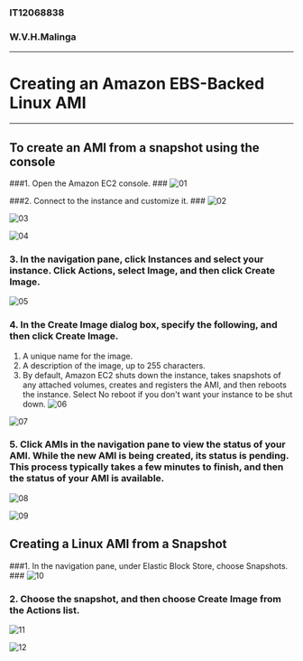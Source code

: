 ### IT12068838 ##
### W.V.H.Malinga ##

----------


# Creating an Amazon EBS-Backed Linux AMI #
------------------------------------------
## To create an AMI from a snapshot using the console ##

###1. Open the Amazon EC2 console. ###
![01](https://scontent-ams3-1.xx.fbcdn.net/hphotos-xtf1/v/t1.0-9/11742794_968171139895157_2342155509294809689_n.jpg?oh=16fb0cd91eeecf63c9620fcae490e50a&oe=56467685)

###2. Connect to the instance and customize it. ###
![02](https://scontent-ams3-1.xx.fbcdn.net/hphotos-xtf1/v/t1.0-9/11745723_968171136561824_5705064340824620841_n.jpg?oh=7129a0ef3b91fb7efd6d225d3f86e608&oe=560F81DF)

![03](https://scontent-ams3-1.xx.fbcdn.net/hphotos-xpt1/v/t1.0-9/11755211_968171183228486_1900518593525869964_n.jpg?oh=c966b58ee774027a701e28dad9ccbca7&oe=564EDD1D)

![04](https://scontent-ams3-1.xx.fbcdn.net/hphotos-xfp1/v/t1.0-9/11015479_968171216561816_899023273401057581_n.jpg?oh=dc1f4688df488a9f1e5261d1210961a2&oe=5657D4A7)

### 3. In the navigation pane, click Instances and select your instance. Click Actions, select Image, and then click Create Image. ###
![05](https://scontent-ams3-1.xx.fbcdn.net/hphotos-xpa1/v/t1.0-9/11228107_968171179895153_2862103353930795424_n.jpg?oh=721d5cabf6a9d99051e3d7ab75e1bc7a&oe=560EC0D2)

### 4. In the Create Image dialog box, specify the following, and then click Create Image. ###
1. A unique name for the image.
2. A description of the image, up to 255 characters.
3. By default, Amazon EC2 shuts down the instance, takes snapshots of any attached volumes, creates and registers the AMI, and then reboots the instance. Select No reboot if you don't want your instance to be shut down.
![06](https://scontent-ams3-1.xx.fbcdn.net/hphotos-xpt1/v/t1.0-9/11751769_968171226561815_456204463398377642_n.jpg?oh=5f7775d8808a9f5383cd0c3ed2e01381&oe=5642696F)

![07](https://scontent-ams3-1.xx.fbcdn.net/hphotos-xta1/v/t1.0-9/11800258_968171236561814_5661177062011354479_n.jpg?oh=2f65ae5fa22a4be7ab95c39998785578&oe=56599344)

### 5. Click AMIs in the navigation pane to view the status of your AMI. While the new AMI is being created, its status is pending. This process typically takes a few minutes	to finish, and then the status of your AMI is available. ###
![08](https://scontent-ams3-1.xx.fbcdn.net/hphotos-xap1/v/t1.0-9/11737885_968171276561810_8886580051366971915_n.jpg?oh=b586d6c730a76b35de94dfc6400041ea&oe=56464145)

![09](https://scontent-ams3-1.xx.fbcdn.net/hphotos-xpf1/v/t1.0-9/11032481_968171283228476_6576107575408240206_n.jpg?oh=a45adef720b36e35a9d2b70529b5438f&oe=5640E711)

## Creating a Linux AMI from a Snapshot ##

###1. In the navigation pane, under Elastic Block Store, choose Snapshots. ###
![10](https://scontent-ams3-1.xx.fbcdn.net/hphotos-xpt1/v/t1.0-9/11796395_968171306561807_4778082085619138740_n.jpg?oh=0aed7c9d3deb304b55169ad5ca4a2a7f&oe=565A9762)

### 2. Choose the snapshot, and then choose Create Image from the Actions list. ###
![11](https://scontent-ams3-1.xx.fbcdn.net/hphotos-xft1/v/t1.0-9/11753653_968171313228473_1442508442738127679_n.jpg?oh=d0923937a63977db90dfba1290ad39fa&oe=56507155)

![12](https://scontent-ams3-1.xx.fbcdn.net/hphotos-xft1/v/t1.0-9/11751769_968171349895136_3783218384397243932_n.jpg?oh=e648cf11523e6e67c58642b52160aa0e&oe=5658DCA9)